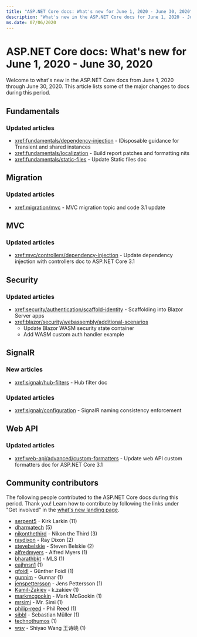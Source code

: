 ```yaml
---
title: "ASP.NET Core docs: What's new for June 1, 2020 - June 30, 2020"
description: "What's new in the ASP.NET Core docs for June 1, 2020 - June 30, 2020."
ms.date: 07/06/2020
---
```


# ASP.NET Core docs: What's new for June 1, 2020 - June 30, 2020

Welcome to what's new in the ASP.NET Core docs from June 1, 2020 through June 30, 2020. This article lists some of the major changes to docs during this period.

## Fundamentals

### Updated articles

- <xref:fundamentals/dependency-injection> - IDisposable guidance for Transient and shared instances
- <xref:fundamentals/localization> - Build report patches and formatting nits
- <xref:fundamentals/static-files> - Update Static files doc

## Migration

### Updated articles

- <xref:migration/mvc> - MVC migration topic and code 3.1 update

## MVC

### Updated articles

- <xref:mvc/controllers/dependency-injection> - Update dependency injection with controllers doc to ASP.NET Core 3.1

## Security

### Updated articles

- <xref:security/authentication/scaffold-identity> - Scaffolding into Blazor Server apps
- <xref:blazor/security/webassembly/additional-scenarios>
  - Update Blazor WASM security state container
  - Add WASM custom auth handler example

## SignalR

### New articles

- <xref:signalr/hub-filters> - Hub filter doc

### Updated articles

- <xref:signalr/configuration> - SignalR naming consistency enforcement

## Web API

### Updated articles

- <xref:web-api/advanced/custom-formatters> - Update web API custom formatters doc for ASP.NET Core 3.1

## Community contributors

The following people contributed to the ASP.NET Core docs during this period. Thank you! Learn how to contribute by following the links under "Get involved" in the [what's new landing page](index.yml).

- [serpent5](https://github.com/serpent5) - Kirk Larkin (11)
- [dharmatech](https://github.com/dharmatech) (5)
- [nikonthethird](https://github.com/nikonthethird) - Nikon the Third (3)
- [raydixon](https://github.com/raydixon) - Ray Dixon (2)
- [stevebelskie](https://github.com/stevebelskie) - Steven Belskie (2)
- [alfredmyers](https://github.com/alfredmyers) - Alfred Myers (1)
- [bharathbkt](https://github.com/bharathbkt) - MLS (1)
- [eajhnsn1](https://github.com/eajhnsn1) (1)
- [gfoidl](https://github.com/gfoidl) - Günther Foidl (1)
- [gunnim](https://github.com/gunnim) - Gunnar (1)
- [jenspettersson](https://github.com/jenspettersson) - Jens Pettersson (1)
- [Kamil-Zakiev](https://github.com/Kamil-Zakiev) - k.zakiev (1)
- [markmcgookin](https://github.com/markmcgookin) - Mark McGookin (1)
- [mrsimi](https://github.com/mrsimi) - Mr. Simi (1)
- [philip-reed](https://github.com/philip-reed) - Phil Reed (1)
- [sibbl](https://github.com/sibbl) - Sebastian Müller (1)
- [technothumos](https://github.com/technothumos) (1)
- [wsy](https://github.com/wsy) - Shiyao Wang 王诗峣 (1)

